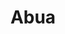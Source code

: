 ---
title: "Abua"
title_bn: "আবুয়া নদী"
description: "Abua river locally known as Nandia gang. It starts from the Jadukata-Rakti river and ends at the Baulai river. It covers Bishambarpur-Jamalganj,Sunamganj. The total length of the river is 20 km."
---